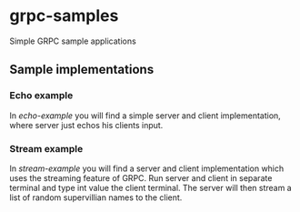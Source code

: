 # grpc-samples
Simple GRPC sample applications

## Sample implementations

### Echo example
In _echo-example_ you will find a simple server and client implementation, where server just echos his clients input.

### Stream example
In _stream-example_ you will find a server and client implementation which uses the streaming feature of GRPC. Run server and client in separate terminal and type int value the client terminal. The server will then stream a list of random supervillian names to the client.
